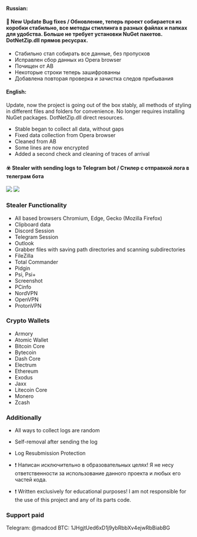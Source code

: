 #### Russian:
#### 🔋 New Update Bug fixes / Обновление, теперь проект собирается из коробки стабильно, все методы стиллинга в разных файлах и папках для удобства. Больше не требует установки NuGet пакетов. DotNetZip.dll прямов ресусрах.

+ Cтабильно стал собирать все данные, без пропусков
+ Исправлен сбор данных из Opera browser
+ Почищен от АВ
+ Некоторые строки теперь зашифрованны
+ Добавлена повторая проверка и зачистка следов прибывания

#### English:
Update, now the project is going out of the box stably, all methods of styling in different files and folders for convenience. No longer requires installing NuGet packages. DotNetZip.dll direct resources.

+ Stable began to collect all data, without gaps
+ Fixed data collection from Opera browser
+ Cleaned from AB
+ Some lines are now encrypted
+ Added a second check and cleaning of traces of arrival

#### ☣️ Stealer with sending logs to Telegram bot / Стилер с отправкой лога в телеграм бота
![](http://dl4.joxi.net/drive/2020/05/01/0039/3040/2595808/08/9239ba3967.jpg)
![](https://antiscan.me/images/result/RPkjsJH4jRTa.png)

### Stealer Functionality
+ All based browsers Chromium, Edge, Gecko (Mozilla Firefox)
+ Clipboard data
+ Discord Session
+ Telegram Session
+ Outlook
+ Grabber files with saving path directories and scanning subdirectories
+ FileZilla
+ Total Commander
+ Pidgin
+ Psi, Psi+
+ Screenshot
+ PCinfo
+ NordVPN
+ OpenVPN
+ ProtonVPN
### Crypto Wallets
+ Armory
+ Atomic Wallet
+ Bitcoin Core
+ Bytecoin 
+ Dash Core
+ Electrum
+ Ethereum
+ Exodus
+ Jaxx
+ Litecoin Core
+ Monero
+ Zcash
### Additionally
+ All ways to collect logs are random
+ Self-removal after sending the log
+ Log Resubmission Protection

 + ❗️ Написан исключительно в образовательных целях! Я не несу ответственности за использование данного проекта и любых его частей кода.
 + ❗️ Written exclusively for educational purposes! I am not responsible for the use of this project and any of its parts code.

### Support paid
Telegram: @madcod
BTC: 1JHgjtUed6xD1j9ybRbbXv4ejwRbBiabBG
